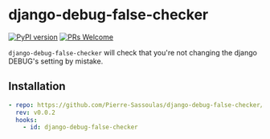 # django-debug-false-checker

[![PyPI version](https://badge.fury.io/py/django-debug-false-checker.svg)](https://badge.fury.io/py/django-debug-false-checker)
[![PRs Welcome](https://img.shields.io/badge/PRs-welcome-brightgreen.svg?style=flat-square)](http://makeapullrequest.com)

`django-debug-false-checker` will check that you're not changing the django DEBUG's
setting by mistake.

## Installation

```yaml
- repo: https://github.com/Pierre-Sassoulas/django-debug-false-checker/
  rev: v0.0.2
  hooks:
    - id: django-debug-false-checker
```
